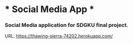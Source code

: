 # * Social Media App *
### Social Media application for SDGKU final project.
URL: https://thawing-sierra-74202.herokuapp.com/